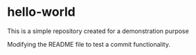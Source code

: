 # hello-world
This is a simple repository created for a demonstration purpose

Modifying the README file to test a commit functionality.
